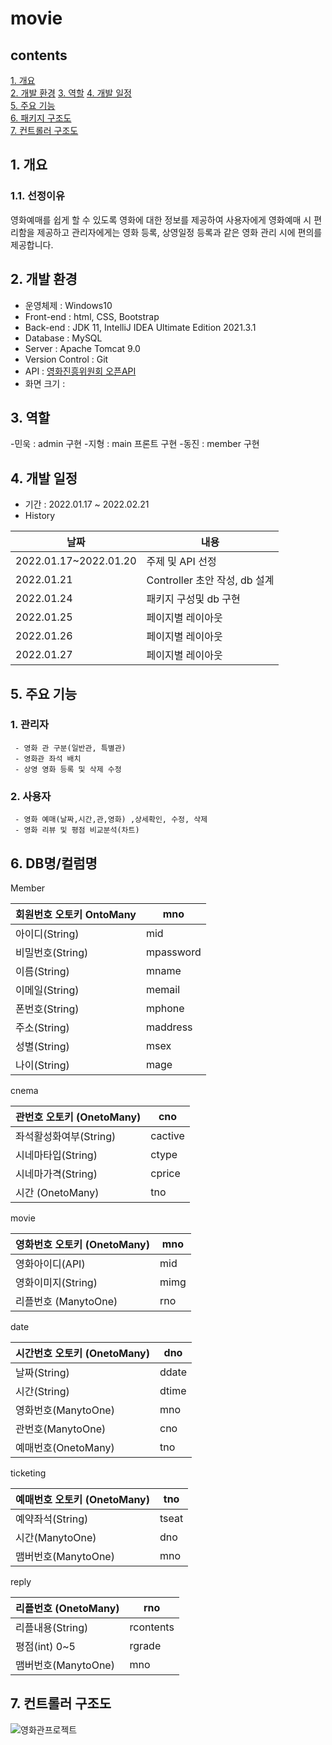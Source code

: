 # movie
## contents
[1. 개요](#1-개요)  
[2. 개발 환경](#2-개발-환경) 
[3. 역할](#3-역할) 
[4. 개발 일정](#3-개발-일정)  
[5. 주요 기능](#4-주요-기능)  
[6. 패키지 구조도](#5-DB명-컬럼명)  
[7. 컨트롤러 구조도](#5-컨트롤러-구조도) 

## 1. 개요
### 1.1. 선정이유
영화예매를 쉽게 할 수 있도록 영화에 대한 정보를 제공하여 사용자에게 영화예매 시 편리함을 제공하고 관리자에게는 영화 등록, 상영일정 등록과 같은 영화 관리 시에 편의를 제공합니다.

## 2. 개발 환경
- 운영체제 : Windows10
- Front-end : html, CSS, Bootstrap
- Back-end : JDK 11, IntelliJ IDEA Ultimate Edition 2021.3.1
- Database : MySQL
- Server : Apache Tomcat 9.0
- Version Control : Git
- API : [영화진흥위원회 오픈API](https://www.kobis.or.kr/kobisopenapi/homepg/apiservice/searchServiceInfo.do#;)
- 화면 크기 :
## 3. 역할
-민욱 : admin 구현
-지형 : main  프론트 구현
-동진 : member 구현

## 4. 개발 일정
- 기간 : 2022.01.17 ~ 2022.02.21  
- History

|날짜|내용|
|----|----|
|2022.01.17~2022.01.20|주제 및 API 선정|
|2022.01.21|Controller 초안 작성, db 설계|
|2022.01.24|패키지 구성및 db 구현|
|2022.01.25|페이지별 레이아웃|
|2022.01.26|페이지별 레이아웃|
|2022.01.27|페이지별 레이아웃|

## 5. 주요 기능

### 1. 관리자
     - 영화 관 구분(일반관, 특별관)
     - 영화관 좌석 배치 
     - 상영 영화 등록 및 삭제 수정
### 2. 사용자
     - 영화 예매(날짜,시간,관,영화) ,상세확인, 수정, 삭제
     - 영화 리뷰 및 평점 비교분석(차트)

## 6. DB명/컬럼명

Member

| 회원번호 오토키 OntoMany | mno |
| --- | --- |
| 아이디(String) | mid |
| 비밀번호(String) | mpassword |
| 이름(String) | mname |
| 이메일(String) | memail |
| 폰번호(String) | mphone |
| 주소(String) | maddress |
| 성별(String) | msex |
| 나이(String) | mage |

cnema

| 관번호 오토키 (OnetoMany) | cno |
| --- | --- |
| 좌석활성화여부(String) | cactive |
| 시네마타입(String) | ctype |
| 시네마가격(String) | cprice |
| 시간 (OnetoMany) | tno |

movie

| 영화번호 오토키 (OnetoMany) | mno |
| --- | --- |
| 영화아이디(API) | mid |
| 영화이미지(String) | mimg |
| 리플번호 (ManytoOne) | rno |

date

| 시간번호 오토키 (OnetoMany) | dno |
| --- | --- |
| 날짜(String) | ddate |
| 시간(String)  | dtime |
| 영화번호(ManytoOne) | mno |
| 관번호(ManytoOne) | cno |
| 예매번호(OnetoMany) | tno |

ticketing

| 예매번호 오토키 (OnetoMany) | tno |
| --- | --- |
| 예약좌석(String) | tseat |
| 시간(ManytoOne) | dno |
| 맴버번호(ManytoOne) | mno |

reply

| 리플번호 (OnetoMany) | rno |
| --- | --- |
| 리플내용(String) | rcontents |
| 평점(int) 0~5  | rgrade |
| 맴버번호(ManytoOne) | mno |
## 7. 컨트롤러 구조도
![영화관프로젝트](https://user-images.githubusercontent.com/91528966/150746516-3a9f3987-b746-484f-a003-1332d6bcb860.jpg)


